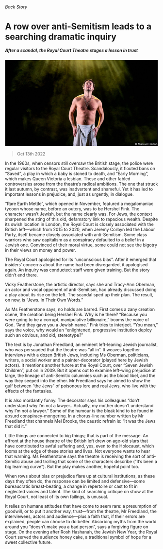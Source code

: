 ###### Back Story

# A row over anti-Semitism leads to a searching dramatic inquiry 

##### After a scandal, the Royal Court Theatre stages a lesson in trust 

![image](images/20221015_CUP511.jpg) 

> Oct 13th 2022 

In the 1960s, when censors still oversaw the British stage, the police were regular visitors to the Royal Court Theatre. Scandalously, it flouted bans on “Saved”, a play in which a baby is stoned to death, and “Early Morning”, which makes Queen Victoria a lesbian. These and other fabled controversies arose from the theatre’s radical ambitions. The one that struck it last autumn, by contrast, was inadvertent and shameful. Yet it has led to important lessons in prejudice, and, just as urgently, in dialogue.

“Rare Earth Mettle”, which opened in November, featured a megalomaniac tycoon whose name, before an outcry, was to be Hershel Fink. The character wasn’t Jewish, but the name clearly was. For Jews, the context sharpened the sting of this old, defamatory link to rapacious wealth. Despite its swish location in London, the Royal Court is closely associated with the British left—which from 2015 to 2020, when Jeremy Corbyn led the Labour Party, itself became closely associated with anti-Semitism. Some class warriors who saw capitalism as a conspiracy defaulted to a belief in a Jewish one. Convinced of their moral virtue, some could not see the bigotry in their views on money and power. 

The Royal Court apologised for its “unconscious bias”. After it emerged that insiders’ concerns about the name had been disregarded, it apologised again. An inquiry was conducted; staff were given training. But the story didn’t end there.

Vicky Featherstone, the artistic director, says she and Tracy-Ann Oberman, an actor and vocal opponent of anti-Semitism, had already discussed doing a play about its rise on the left. The scandal sped up their plan. The result, on now, is “Jews. In Their Own Words.” 

As Ms Featherstone says, no holds are barred. First comes a zany creation scene, the creation being Hershel Fink. Why is he there? “Because you were going to be a corrupt, manipulative billionaire,” booms the voice of God. “And they gave you a Jewish name.” Fink tries to interject. “You mean,” says the voice, why would an “enlightened, progressive institution deploy such an obvious, and old, stereotype?” 

The text is by Jonathan Freedland, an eminent left-leaning Jewish journalist, who was persuaded that the theatre was “all in”. It weaves together interviews with a dozen British Jews, including Ms Oberman, politicians, writers, a social worker and a painter-decorator (played here by Jewish actors). It mentions another furore at the Royal Court, over “Seven Jewish Children”, put on in 2009. But it opens out to examine left-wing prejudice at large, the lineage of anti-Semitic calumnies such as the blood libel, and the way they seeped into the ether. Mr Freedland says he aimed to show the gulf between “the Jews” of poisonous lore and real Jews, who live with the effects of the fantasies. 

It is also mordantly funny. The decorator says his colleagues “don’t understand why I’m not a lawyer…Actually, my mother doesn’t understand why I’m not a lawyer.” Some of the humour is the bleak kind to be found in absurd conspiracy-mongering. In a chorus-line number written by Mr Freedland that channels Mel Brooks, the caustic refrain is: “It was the Jews that did it.” 

Little things are connected to big things; that is part of the message. An affront at the house theatre of the British left drew on age-old slurs that have contributed to awful suffering and, yes, even to the Holocaust, which looms at the edge of these stories and lives. Not everyone wants to hear that warning. Ms Featherstone says the theatre is receiving the sort of anti-Semitic abuse and trolling that some of the characters describe (“It’s been a big learning curve”). But the play makes another, hopeful point too. 

When rows about bias or prejudice flare up at cultural institutions, as these days they often do, the response can be limited and defensive—some bureaucratic breast-beating, a change in repertoire or cast to fit in neglected voices and talent. The kind of searching critique on show at the Royal Court, not least of its own failings, is unusual. 

It relies on humane attitudes that have come to seem rare: a presumption of goodwill, or to put it another way, trust—from the theatre, Mr Freedland, the interviewees, actors and audience—plus a faith that, if their errors are explained, people can choose to do better. Absorbing myths from the world around you “doesn’t make you a bad person”, says a forgiving figure on stage. On the evening after Rosh Hashanah, the Jewish New Year, the Royal Court served the audience honey cake, a traditional symbol of hope for a sweet collective future. 





